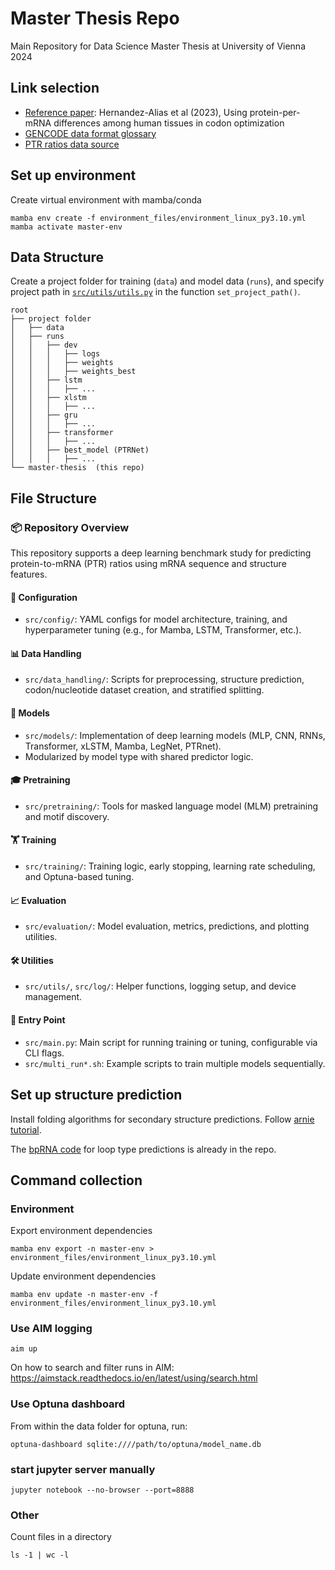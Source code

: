 # Master Thesis Repo

Main Repository for Data Science Master Thesis at University of Vienna 2024


## Link selection
- [Reference paper](https://link.springer.com/article/10.1186/s13059-023-02868-2): Hernandez-Alias et al (2023), Using protein-per-mRNA differences among human tissues in codon optimization
- [GENCODE data format glossary](https://www.gencodegenes.org/pages/data_format.html)
- [PTR ratios data source](https://figshare.com/articles/dataset/Additional_file_2_Protein-to-mRNA_ratios_among_tissues/21379197?file=37938894)


## Set up environment
Create virtual environment with mamba/conda
```shell
mamba env create -f environment_files/environment_linux_py3.10.yml
mamba activate master-env
```


## Data Structure
Create a project folder for training (`data`) and model data (`runs`), and specify project path in [``src/utils/utils.py``](src/utils/utils.py) in the function `set_project_path()`.
```
root
├── project folder
│   ├── data
│   ├── runs
│   │   ├── dev
│   │   │   ├── logs
│   │   │   ├── weights
│   │   │   ├── weights_best
│   │   ├── lstm
│   │   │   ├── ...
│   │   ├── xlstm
│   │   │   ├── ...
│   │   ├── gru
│   │   │   ├── ...
│   │   ├── transformer
│   │   │   ├── ...
│   │   ├── best_model (PTRNet)
│   │   │   ├── ...
└── master-thesis  (this repo)
```



## File Structure
### 📦 Repository Overview
This repository supports a deep learning benchmark study for predicting protein-to-mRNA (PTR) ratios using mRNA sequence and structure features.

#### 🔧 Configuration
- `src/config/`: YAML configs for model architecture, training, and hyperparameter tuning (e.g., for Mamba, LSTM, Transformer, etc.).

#### 📊 Data Handling
- `src/data_handling/`: Scripts for preprocessing, structure prediction, codon/nucleotide dataset creation, and stratified splitting.

#### 🧠 Models
- `src/models/`: Implementation of deep learning models (MLP, CNN, RNNs, Transformer, xLSTM, Mamba, LegNet, PTRnet).
- Modularized by model type with shared predictor logic.

#### 🎓 Pretraining
- `src/pretraining/`: Tools for masked language model (MLM) pretraining and motif discovery.

#### 🏋️ Training
- `src/training/`: Training logic, early stopping, learning rate scheduling, and Optuna-based tuning.

#### 📈 Evaluation
- `src/evaluation/`: Model evaluation, metrics, predictions, and plotting utilities.

#### 🛠️ Utilities
- `src/utils/`, `src/log/`: Helper functions, logging setup, and device management.

#### 🚀 Entry Point
- `src/main.py`: Main script for running training or tuning, configurable via CLI flags.
- `src/multi_run*.sh`: Example scripts to train multiple models sequentially.



## Set up structure prediction

Install folding algorithms for secondary structure predictions. Follow [arnie tutorial](https://github.com/DasLab/arnie/blob/master/docs/setup_doc.md).

The [bpRNA code](https://github.com/hendrixlab/bpRNA/tree/master) for loop type predictions is already in the repo.



## Command collection
### Environment
Export environment dependencies
```shell
mamba env export -n master-env > environment_files/environment_linux_py3.10.yml
```

Update environment dependencies
```shell
mamba env update -n master-env -f environment_files/environment_linux_py3.10.yml
```

### Use AIM logging
```shell
aim up
```

On how to search and filter runs in AIM: https://aimstack.readthedocs.io/en/latest/using/search.html



### Use Optuna dashboard
From within the data folder for optuna, run:
```shell
optuna-dashboard sqlite:////path/to/optuna/model_name.db
```


### start jupyter server manually
```shell
jupyter notebook --no-browser --port=8888
```


### Other 
Count files in a directory
```shell
ls -1 | wc -l
```
